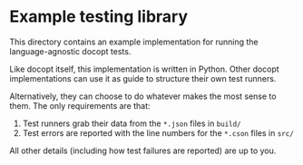# Example testing library

This directory contains an example implementation for running the language-agnostic docopt tests.

Like docopt itself, this implementation is written in Python.  Other docopt implementations can use it as guide to structure their own test runners.  

Alternatively, they can choose to do whatever makes the most sense to them.  The only requirements are that:

1. Test runners grab their data from the `*.json` files in `build/`
2. Test errors are reported with the line numbers for the `*.cson` files in `src/`

All other details (including how test failures are reported) are up to you.
